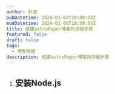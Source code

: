 ```yaml
---
author: 轩邈
pubDatetime: 2024-01-03T20:40:08Z
modDatetime: 2024-01-08T18:59:05Z
title: 搭建astroPaper博客的详细步骤
featured: false
draft: false
tags:
  - 博客搭建
description: 搭建astroPaper博客的详细步骤
---
```


1. ## 安装Node.js

